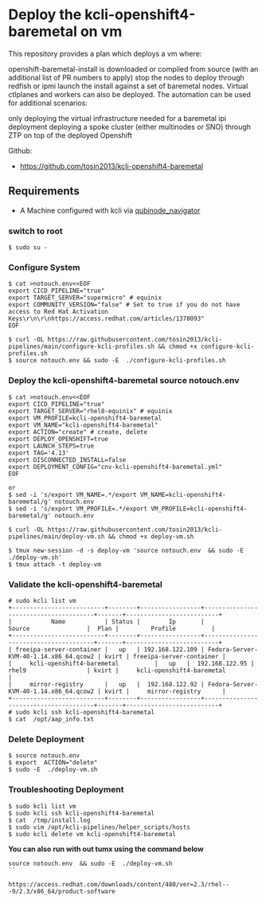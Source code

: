 # Deploy the kcli-openshift4-baremetal on vm

This repository provides a plan which deploys a vm where:

openshift-baremetal-install is downloaded or compiled from source (with an additional list of PR numbers to apply)
stop the nodes to deploy through redfish or ipmi
launch the install against a set of baremetal nodes. Virtual ctlplanes and workers can also be deployed.
The automation can be used for additional scenarios:

only deploying the virtual infrastructure needed for a baremetal ipi deployment
deploying a spoke cluster (either multinodes or SNO) through ZTP on top of the deployed Openshift


Github:
 * https://github.com/tosin2013/kcli-openshift4-baremetal


## Requirements
* A Machine configured with kcli via [qubinode_navigator](https://github.com/tosin2013/qubinode_navigator)

### switch to root
```
$ sudo su - 
```

### Configure System 
```
$ cat >notouch.env<<EOF
export CICD_PIPELINE="true" 
export TARGET_SERVER="supermicro" # equinix
export COMMUNITY_VERSION="false" # Set to true if you do not have access to Red Hat Activation Keys\r\n\r\nhttps://access.redhat.com/articles/1378093" 
EOF

$ curl -OL https://raw.githubusercontent.com/tosin2013/kcli-pipelines/main/configure-kcli-profiles.sh && chmod +x configure-kcli-profiles.sh
$ source notouch.env && sudo -E  ./configure-kcli-profiles.sh 
```

### Deploy the kcli-openshift4-baremetal source notouch.env 
```
$ cat >notouch.env<<EOF
export CICD_PIPELINE="true" 
export TARGET_SERVER="rhel8-equinix" # equinix 
export VM_PROFILE=kcli-openshift4-baremetal
export VM_NAME="kcli-openshift4-baremetal"
export ACTION="create" # create, delete
export DEPLOY_OPENSHIFT=true
export LAUNCH_STEPS=true
export TAG='4.13'
export DISCONNECTED_INSTALL=false
export DEPLOYMENT_CONFIG="cnv-kcli-openshift4-baremetal.yml"
EOF

or 
$ sed -i 's/export VM_NAME=.*/export VM_NAME=kcli-openshift4-baremetal/g' notouch.env
$ sed -i 's/export VM_PROFILE=.*/export VM_PROFILE=kcli-openshift4-baremetal/g' notouch.env

$ curl -OL https://raw.githubusercontent.com/tosin2013/kcli-pipelines/main/deploy-vm.sh && chmod +x deploy-vm.sh

$ tmux new-session -d -s deploy-vm 'source notouch.env  && sudo -E  ./deploy-vm.sh'
$ tmux attach -t deploy-vm
```

### Validate the kcli-openshift4-baremetal
```
# sudo kcli list vm 
+--------------------------+--------+-----------------+---------------------------------------+-------+--------------------------+
|           Name           | Status |        Ip       |                 Source                |  Plan |         Profile          |
+--------------------------+--------+-----------------+---------------------------------------+-------+--------------------------+
| freeipa-server-container |   up   | 192.168.122.109 | Fedora-Server-KVM-40-1.14.x86_64.qcow2 | kvirt | freeipa-server-container |
|     kcli-openshift4-baremetal          |   up   |  192.168.122.95 |                 rhel9                 | kvirt |     kcli-openshift4-baremetal          |
|     mirror-registry      |   up   |  192.168.122.92 | Fedora-Server-KVM-40-1.14.x86_64.qcow2 | kvirt |     mirror-registry      |
+--------------------------+--------+-----------------+---------------------------------------+-------+--------------------------+
# sudo kcli ssh kcli-openshift4-baremetal
$ cat  /opt/aap_info.txt
```

### Delete Deployment 
```
$ source notouch.env
$ export  ACTION="delete" 
$ sudo -E  ./deploy-vm.sh
```

### Troubleshooting Deployment
```
$ sudo kcli list vm
$ sudo kcli ssh kcli-openshift4-baremetal
$ cat  /tmp/install.log
$ sudo vim /opt/kcli-pipelines/helper_scripts/hosts
$ sudo kcli delete vm kcli-openshift4-baremetal
``` 

**You can also run with out tumx using the command below**
```
source notouch.env  && sudo -E  ./deploy-vm.sh
``

https://access.redhat.com/downloads/content/480/ver=2.3/rhel---9/2.3/x86_64/product-software
